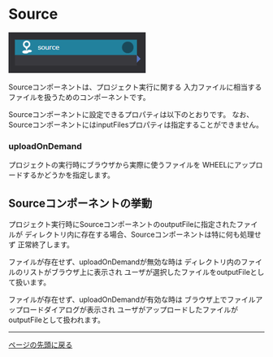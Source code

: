 # Source

![img](./img/source.png "source")

Sourceコンポーネントは、プロジェクト実行に関する
入力ファイルに相当するファイルを扱うためのコンポーネントです。

Sourceコンポーネントに設定できるプロパティは以下のとおりです。
なお、SourceコンポーネントにはinputFilesプロパティは指定することができません。


### uploadOnDemand
プロジェクトの実行時にブラウザから実際に使うファイルを
WHEELにアップロードするかどうかを指定します。


## Sourceコンポーネントの挙動
プロジェクト実行時にSourceコンポーネントのoutputFileに指定されたファイルが
ディレクトリ内に存在する場合、Sourceコンポーネントは特に何も処理せず
正常終了します。

ファイルが存在せず、uploadOnDemandが無効な時は
ディレクトリ内のファイルのリストがブラウザ上に表示され
ユーザが選択したファイルをoutputFileとして扱います。

ファイルが存在せず、uploadOnDemandが有効な時は
ブラウザ上でファイルアップロードダイアログが表示され
ユーザがアップロードしたファイルがoutputFileとして扱われます。


--------
[ページの先頭に戻る](#コンポーネントの詳細)
